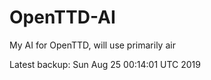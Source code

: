 # OpenTTD-AI
My AI for OpenTTD, will use primarily air

Latest backup: Sun Aug 25 00:14:01 UTC 2019
